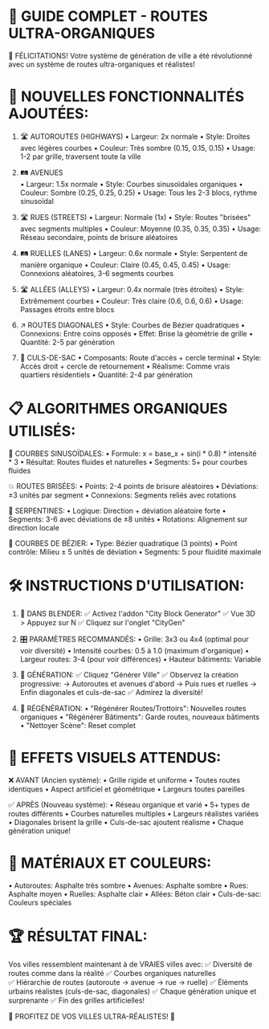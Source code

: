 🎯 GUIDE COMPLET - ROUTES ULTRA-ORGANIQUES
==========================================

🎉 FÉLICITATIONS! Votre système de génération de ville a été révolutionné avec un système de routes ultra-organiques et réalistes!

🌟 NOUVELLES FONCTIONNALITÉS AJOUTÉES:
=====================================

1. 🛣️ AUTOROUTES (HIGHWAYS)
   • Largeur: 2x normale
   • Style: Droites avec légères courbes
   • Couleur: Très sombre (0.15, 0.15, 0.15)
   • Usage: 1-2 par grille, traversent toute la ville

2. 🛤️ AVENUES  
   • Largeur: 1.5x normale
   • Style: Courbes sinusoïdales organiques
   • Couleur: Sombre (0.25, 0.25, 0.25) 
   • Usage: Tous les 2-3 blocs, rythme sinusoïdal

3. 🛣️ RUES (STREETS)
   • Largeur: Normale (1x)
   • Style: Routes "brisées" avec segments multiples
   • Couleur: Moyenne (0.35, 0.35, 0.35)
   • Usage: Réseau secondaire, points de brisure aléatoires

4. 🛤️ RUELLES (LANES)
   • Largeur: 0.6x normale
   • Style: Serpentent de manière organique
   • Couleur: Claire (0.45, 0.45, 0.45)
   • Usage: Connexions aléatoires, 3-6 segments courbes

5. 🛣️ ALLÉES (ALLEYS)
   • Largeur: 0.4x normale (très étroites)
   • Style: Extrêmement courbes
   • Couleur: Très claire (0.6, 0.6, 0.6)
   • Usage: Passages étroits entre blocs

6. ↗️ ROUTES DIAGONALES
   • Style: Courbes de Bézier quadratiques
   • Connexions: Entre coins opposés
   • Effet: Brise la géométrie de grille
   • Quantité: 2-5 par génération

7. 🔄 CULS-DE-SAC
   • Composants: Route d'accès + cercle terminal
   • Style: Accès droit + cercle de retournement
   • Réalisme: Comme vrais quartiers résidentiels
   • Quantité: 2-4 par génération

📋 ALGORITHMES ORGANIQUES UTILISÉS:
=================================

🌊 COURBES SINUSOÏDALES:
   • Formule: x = base_x + sin(i * 0.8) * intensité * 3
   • Résultat: Routes fluides et naturelles
   • Segments: 5+ pour courbes fluides

💥 ROUTES BRISÉES:
   • Points: 2-4 points de brisure aléatoires
   • Déviations: ±3 unités par segment
   • Connexions: Segments reliés avec rotations

🐍 SERPENTINES:
   • Logique: Direction + déviation aléatoire forte
   • Segments: 3-6 avec déviations de ±8 unités
   • Rotations: Alignement sur direction locale

🎨 COURBES DE BÉZIER:
   • Type: Bézier quadratique (3 points)
   • Point contrôle: Milieu ± 5 unités de déviation
   • Segments: 5 pour fluidité maximale

🛠️ INSTRUCTIONS D'UTILISATION:
=============================

1. 🎯 DANS BLENDER:
   ✅ Activez l'addon "City Block Generator"
   ✅ Vue 3D > Appuyez sur N 
   ✅ Cliquez sur l'onglet "CityGen"

2. 🎛️ PARAMÈTRES RECOMMANDÉS:
   • Grille: 3x3 ou 4x4 (optimal pour voir diversité)
   • Intensité courbes: 0.5 à 1.0 (maximum d'organique)
   • Largeur routes: 3-4 (pour voir différences)
   • Hauteur bâtiments: Variable

3. 🚀 GÉNÉRATION:
   ✅ Cliquez "Générer Ville"
   ✅ Observez la création progressive:
      → Autoroutes et avenues d'abord
      → Puis rues et ruelles
      → Enfin diagonales et culs-de-sac
   ✅ Admirez la diversité!

4. 🔄 RÉGÉNÉRATION:
   • "Régénérer Routes/Trottoirs": Nouvelles routes organiques
   • "Régénérer Bâtiments": Garde routes, nouveaux bâtiments
   • "Nettoyer Scène": Reset complet

🌟 EFFETS VISUELS ATTENDUS:
=========================

❌ AVANT (Ancien système):
   • Grille rigide et uniforme
   • Toutes routes identiques
   • Aspect artificiel et géométrique
   • Largeurs toutes pareilles

✅ APRÈS (Nouveau système):
   • Réseau organique et varié
   • 5+ types de routes différents
   • Courbes naturelles multiples
   • Largeurs réalistes variées
   • Diagonales brisent la grille
   • Culs-de-sac ajoutent réalisme
   • Chaque génération unique!

🎨 MATÉRIAUX ET COULEURS:
========================
   • Autoroutes: Asphalte très sombre
   • Avenues: Asphalte sombre
   • Rues: Asphalte moyen
   • Ruelles: Asphalte clair
   • Allées: Béton clair
   • Culs-de-sac: Couleurs spéciales

🏆 RÉSULTAT FINAL:
=================
Vos villes ressemblent maintenant à de VRAIES villes avec:
✅ Diversité de routes comme dans la réalité
✅ Courbes organiques naturelles  
✅ Hiérarchie de routes (autoroute → avenue → rue → ruelle)
✅ Éléments urbains réalistes (culs-de-sac, diagonales)
✅ Chaque génération unique et surprenante
✅ Fin des grilles artificielles!

🎉 PROFITEZ DE VOS VILLES ULTRA-RÉALISTES! 🎉
